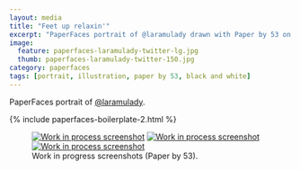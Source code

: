```yaml
---
layout: media
title: "Feet up relaxin'"
excerpt: "PaperFaces portrait of @laramulady drawn with Paper by 53 on an iPad."
image: 
  feature: paperfaces-laramulady-twitter-lg.jpg
  thumb: paperfaces-laramulady-twitter-150.jpg
category: paperfaces
tags: [portrait, illustration, paper by 53, black and white]
---
```


PaperFaces portrait of [@laramulady](http://twitter.com/laramulady).

{% include paperfaces-boilerplate-2.html %}

<figure class="third">
	<a href="{{ site.url }}/images/paperfaces-laramulady-process-1-lg.jpg"><img src="{{ site.url }}/images/paperfaces-laramulady-process-1-600.jpg" alt="Work in process screenshot"></a>
	<a href="{{ site.url }}/images/paperfaces-laramulady-process-2-lg.jpg"><img src="{{ site.url }}/images/paperfaces-laramulady-process-2-600.jpg" alt="Work in process screenshot"></a>
	<a href="{{ site.url }}/images/paperfaces-laramulady-process-3-lg.jpg"><img src="{{ site.url }}/images/paperfaces-laramulady-process-3-600.jpg" alt="Work in process screenshot"></a>
	<figcaption>Work in progress screenshots (Paper by 53).</figcaption>
</figure>